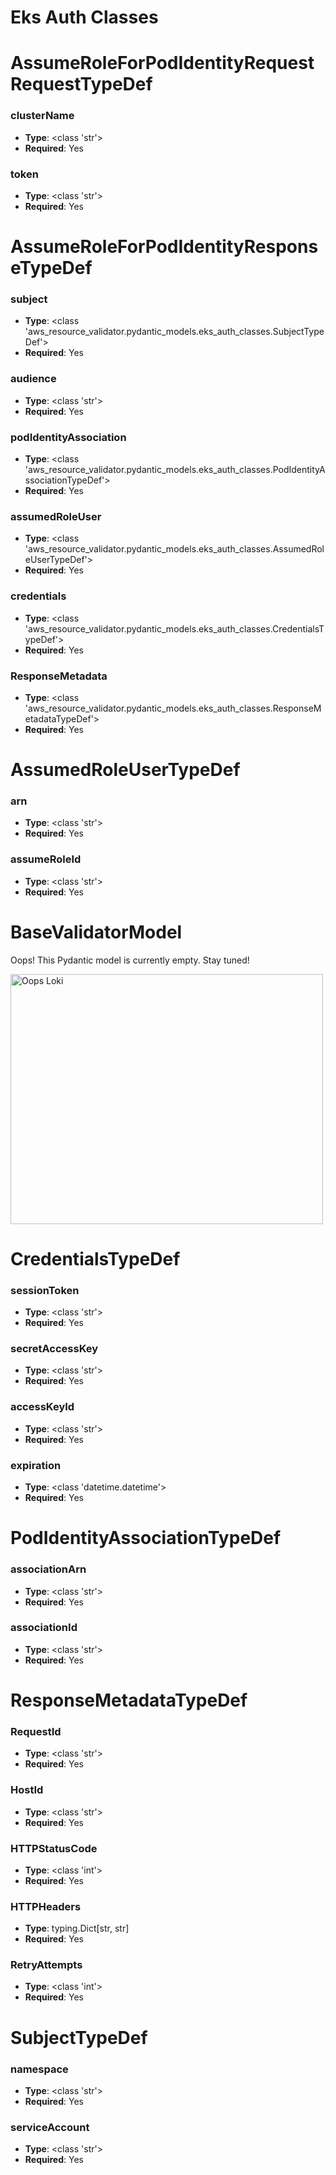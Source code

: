 # Eks Auth Classes

# AssumeRoleForPodIdentityRequestRequestTypeDef

### clusterName
- **Type**: <class 'str'>
- **Required**: Yes

### token
- **Type**: <class 'str'>
- **Required**: Yes


# AssumeRoleForPodIdentityResponseTypeDef

### subject
- **Type**: <class 'aws_resource_validator.pydantic_models.eks_auth_classes.SubjectTypeDef'>
- **Required**: Yes

### audience
- **Type**: <class 'str'>
- **Required**: Yes

### podIdentityAssociation
- **Type**: <class 'aws_resource_validator.pydantic_models.eks_auth_classes.PodIdentityAssociationTypeDef'>
- **Required**: Yes

### assumedRoleUser
- **Type**: <class 'aws_resource_validator.pydantic_models.eks_auth_classes.AssumedRoleUserTypeDef'>
- **Required**: Yes

### credentials
- **Type**: <class 'aws_resource_validator.pydantic_models.eks_auth_classes.CredentialsTypeDef'>
- **Required**: Yes

### ResponseMetadata
- **Type**: <class 'aws_resource_validator.pydantic_models.eks_auth_classes.ResponseMetadataTypeDef'>
- **Required**: Yes


# AssumedRoleUserTypeDef

### arn
- **Type**: <class 'str'>
- **Required**: Yes

### assumeRoleId
- **Type**: <class 'str'>
- **Required**: Yes


# BaseValidatorModel

Oops! This Pydantic model is currently empty. Stay tuned!

<img src="/aws_resource_validator/images/oops_loki.png" width="500" height="400" title="Oops Loki">

# CredentialsTypeDef

### sessionToken
- **Type**: <class 'str'>
- **Required**: Yes

### secretAccessKey
- **Type**: <class 'str'>
- **Required**: Yes

### accessKeyId
- **Type**: <class 'str'>
- **Required**: Yes

### expiration
- **Type**: <class 'datetime.datetime'>
- **Required**: Yes


# PodIdentityAssociationTypeDef

### associationArn
- **Type**: <class 'str'>
- **Required**: Yes

### associationId
- **Type**: <class 'str'>
- **Required**: Yes


# ResponseMetadataTypeDef

### RequestId
- **Type**: <class 'str'>
- **Required**: Yes

### HostId
- **Type**: <class 'str'>
- **Required**: Yes

### HTTPStatusCode
- **Type**: <class 'int'>
- **Required**: Yes

### HTTPHeaders
- **Type**: typing.Dict[str, str]
- **Required**: Yes

### RetryAttempts
- **Type**: <class 'int'>
- **Required**: Yes


# SubjectTypeDef

### namespace
- **Type**: <class 'str'>
- **Required**: Yes

### serviceAccount
- **Type**: <class 'str'>
- **Required**: Yes


